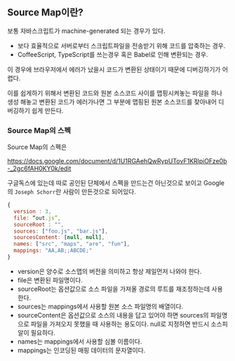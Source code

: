 ## Source Map이란? 

보통 자바스크립트가 machine-generated 되는 경우가 있다. 

- 보다 효율적으로 서버로부터 스크립트파일을 전송받기 위해 코드를 압축하는 경우.
- CoffeeScript, TypeScript를 쓰는경우 혹은 Babel로 인해 변환되는 경우.

이 경우에 브라우저에서 에러가 났을시 코드가 변환된 상태이기 때문에 디버깅하기가 어렵다.

이를 쉽게하기 위해서 변환된 코드와 원본 소스코드 사이를 맵핑시켜놓는 파일을 하나 생성 해놓고 변환된 코드가 에러가나면 그 부분에 맵핑된 원본 소스코드를 찾아내어 디버깅하기 쉽게 만든다.



### Source Map의 스펙

Source Map의 스펙은 

https://docs.google.com/document/d/1U1RGAehQwRypUTovF1KRlpiOFze0b-_2gc6fAH0KY0k/edit

구글독스에 있는데 따로 공인된 단체에서 스펙을 만드는건 아닌것으로 보이고 Google의 `Joseph Schorr`란 사람이 만든것으로 되어있다.

```javascript
{
  version : 3,
  file: “out.js”,
  sourceRoot : "",
  sources: ["foo.js", "bar.js"],
  sourcesContent: [null, null],
  names: ["src", "maps", "are", "fun"],
  mappings: "AA,AB;;ABCDE;"
}
```

- version은 양수로 소스맵의 버전을 의미하고 항상 제일먼저 나와야 한다.
- file은 변환된 파일명이다.
- sourceRoot는 옵션값으로 소스 파일을 가져올 경로의 루트를 재조정하는데 사용한다.
- sources는 mappings에서 사용할 원본 소스 파일명의 배열이다.
- sourceContent은 옵션값으로 소스의 내용을 답고 있어야 하면 sources의 파일명으로 파일을 가져오지 못했을 때 사용하는 용도이다. null로 지정하면 반드시 소스피알이 필요하다.
- names는 mappings에서 사용할 심볼 이름이다.
- mappings는 인코딩된 매핑 데이터의 문자열이다.

